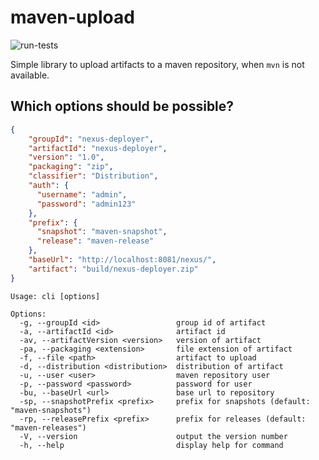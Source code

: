 # maven-upload
![run-tests](https://github.com/Auo/maven-upload/workflows/run-tests/badge.svg?branch=master)

Simple library to upload artifacts to a maven repository, when `mvn` is not available.

## Which options should be possible?
```json
{
    "groupId": "nexus-deployer",
    "artifactId": "nexus-deployer",
    "version": "1.0",
    "packaging": "zip",
    "classifier": "Distribution",
    "auth": {
      "username": "admin",
      "password": "admin123"
    },
    "prefix": {
      "snapshot": "maven-snapshot",
      "release": "maven-release"
    },
    "baseUrl": "http://localhost:8081/nexus/",
    "artifact": "build/nexus-deployer.zip"
}
```

```
Usage: cli [options]

Options:
  -g, --groupId <id>                 group id of artifact
  -a, --artifactId <id>              artifact id
  -av, --artifactVersion <version>   version of artifact
  -pa, --packaging <extension>       file extension of artifact
  -f, --file <path>                  artifact to upload
  -d, --distribution <distribution>  distribution of artifact
  -u, --user <user>                  maven repository user
  -p, --password <password>          password for user
  -bu, --baseUrl <url>               base url to repository
  -sp, --snapshotPrefix <prefix>     prefix for snapshots (default: "maven-snapshots")
  -rp, --releasePrefix <prefix>      prefix for releases (default: "maven-releases")
  -V, --version                      output the version number
  -h, --help                         display help for command
```

